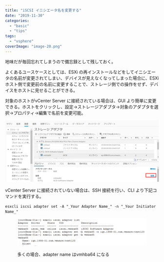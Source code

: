```yaml
---
title: "iSCSI イニシエータ名を変更する"
date: "2019-11-30"
categories: 
  - "basic"
  - "tips"
tags: 
  - "vsphere"
coverImage: "image-20.png"
---
```


地味だが毎回忘れてしまうので備忘録として残しておく。

よくあるユースケースとしては、ESXi の再インストールなどをしてイニシエータの名前が変更されてしまい、デバイスが見えなくなってしまった場合に、ESXi ホスト側で変更前の名前に変更することで、ストレージ側での操作をせず、デバイスをホストに見せることができる。

対象のホストがvCenter Server に接続されている場合は、GUI より簡単に変更できる。ホストをクリックし、設定→ストレージアダプタ→対象のアダプタを選択→プロパティ→編集で名前を変更可能。

![](images/image-19-1024x411.png)

vCenter Server に接続されていない場合は、SSH 接続を行い、CLI より下記コマンドを実行する。

`esxcli iscsi adapter set -A "_Your Adapter Name_" -n "_Your Initiator Name_"`

<figure>

![](images/image-20.png)

<figcaption>

多くの場合、adapter name はvmhba64 になる

</figcaption>

</figure>
